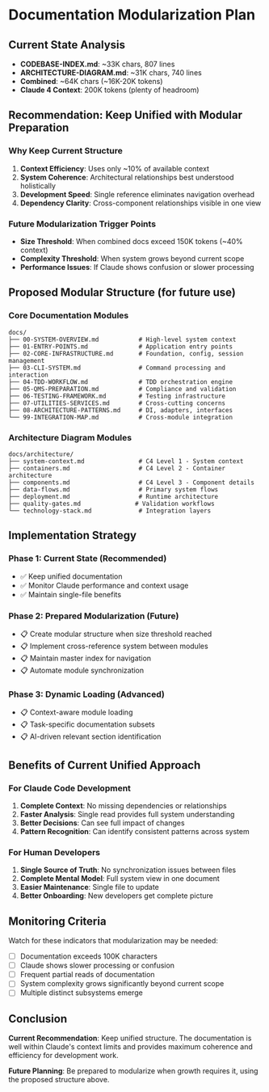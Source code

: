 # Documentation Modularization Plan

## Current State Analysis

- **CODEBASE-INDEX.md**: ~33K chars, 807 lines
- **ARCHITECTURE-DIAGRAM.md**: ~31K chars, 740 lines  
- **Combined**: ~64K chars (~16K-20K tokens)
- **Claude 4 Context**: 200K tokens (plenty of headroom)

## Recommendation: Keep Unified with Modular Preparation

### Why Keep Current Structure

1. **Context Efficiency**: Uses only ~10% of available context
2. **System Coherence**: Architectural relationships best understood holistically
3. **Development Speed**: Single reference eliminates navigation overhead
4. **Dependency Clarity**: Cross-component relationships visible in one view

### Future Modularization Trigger Points

- **Size Threshold**: When combined docs exceed 150K tokens (~40% context)
- **Complexity Threshold**: When system grows beyond current scope
- **Performance Issues**: If Claude shows confusion or slower processing

## Proposed Modular Structure (for future use)

### Core Documentation Modules

``` filesystem
docs/
├── 00-SYSTEM-OVERVIEW.md           # High-level system context
├── 01-ENTRY-POINTS.md              # Application entry points
├── 02-CORE-INFRASTRUCTURE.md       # Foundation, config, session management
├── 03-CLI-SYSTEM.md                # Command processing and interaction
├── 04-TDD-WORKFLOW.md              # TDD orchestration engine
├── 05-QMS-PREPARATION.md           # Compliance and validation
├── 06-TESTING-FRAMEWORK.md         # Testing infrastructure
├── 07-UTILITIES-SERVICES.md        # Cross-cutting concerns
├── 08-ARCHITECTURE-PATTERNS.md     # DI, adapters, interfaces
└── 99-INTEGRATION-MAP.md           # Cross-module integration
```

### Architecture Diagram Modules

```filesystem
docs/architecture/
├── system-context.md               # C4 Level 1 - System context
├── containers.md                   # C4 Level 2 - Container architecture  
├── components.md                   # C4 Level 3 - Component details
├── data-flows.md                   # Primary system flows
├── deployment.md                   # Runtime architecture
├── quality-gates.md               # Validation workflows
└── technology-stack.md             # Integration layers
```

## Implementation Strategy

### Phase 1: Current State (Recommended)

- ✅ Keep unified documentation
- ✅ Monitor Claude performance and context usage
- ✅ Maintain single-file benefits

### Phase 2: Prepared Modularization (Future)

- 📋 Create modular structure when size threshold reached
- 📋 Implement cross-reference system between modules  
- 📋 Maintain master index for navigation
- 📋 Automate module synchronization

### Phase 3: Dynamic Loading (Advanced)

- 📋 Context-aware module loading
- 📋 Task-specific documentation subsets
- 📋 AI-driven relevant section identification

## Benefits of Current Unified Approach

### For Claude Code Development

1. **Complete Context**: No missing dependencies or relationships
2. **Faster Analysis**: Single read provides full system understanding
3. **Better Decisions**: Can see full impact of changes
4. **Pattern Recognition**: Can identify consistent patterns across system

### For Human Developers

1. **Single Source of Truth**: No synchronization issues between files
2. **Complete Mental Model**: Full system view in one document
3. **Easier Maintenance**: Single file to update
4. **Better Onboarding**: New developers get complete picture

## Monitoring Criteria

Watch for these indicators that modularization may be needed:

- [ ] Documentation exceeds 100K characters
- [ ] Claude shows slower processing or confusion
- [ ] Frequent partial reads of documentation
- [ ] System complexity grows significantly beyond current scope
- [ ] Multiple distinct subsystems emerge

## Conclusion

**Current Recommendation**: Keep unified structure. The documentation is well within Claude's context limits and provides maximum coherence and efficiency for development work.

**Future Planning**: Be prepared to modularize when growth requires it, using the proposed structure above.
